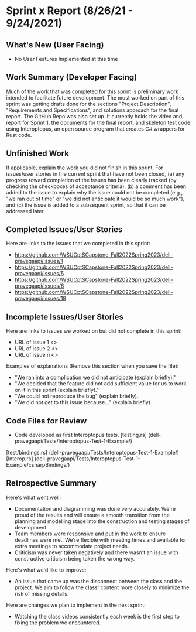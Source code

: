 # Sprint x Report (8/26/21 - 9/24/2021)

## What's New (User Facing)
 * No User Features Implemented at this time

## Work Summary (Developer Facing)
  Much of the work that was completed for this sprint is preliminary work intended to facilitate future development. The most worked on part of this sprint was getting drafts done for the sections "Project Description", "Requirements and Specifications", and solutions approach for the final report. The GitHub Repo was also set up. It currently holds the video and report for Sprint 1, the documents for the final report, and skeleton test code using Interoptopus, an open source program that creates C# wrappers for Rust code.

## Unfinished Work
If applicable, explain the work you did not finish in this sprint. For issues/user stories in the current sprint that have not been closed, (a) any progress toward completion of the issues has been clearly tracked (by checking the checkboxes of  acceptance criteria), (b) a comment has been added to the issue to explain why the issue could not be completed (e.g., "we ran out of time" or "we did not anticipate it would be so much work"), and (c) the issue is added to a subsequent sprint, so that it can be addressed later.

## Completed Issues/User Stories
Here are links to the issues that we completed in this sprint:

 * https://github.com/WSUCptSCapstone-Fall2022Spring2023/dell-pravegaapi/issues/1
 * https://github.com/WSUCptSCapstone-Fall2022Spring2023/dell-pravegaapi/issues/5
 * https://github.com/WSUCptSCapstone-Fall2022Spring2023/dell-pravegaapi/issues/6
 * https://github.com/WSUCptSCapstone-Fall2022Spring2023/dell-pravegaapi/issues/18


 
 ## Incomplete Issues/User Stories
 Here are links to issues we worked on but did not complete in this sprint:
 
 * URL of issue 1 <<One sentence explanation of why issue was not completed>>
 * URL of issue 2 <<One sentence explanation of why issue was not completed>>
 * URL of issue n <<One sentence explanation of why issue was not completed>>
 
 Examples of explanations (Remove this section when you save the file):
  * "We ran into a complication we did not anticipate (explain briefly)." 
  * "We decided that the feature did not add sufficient value for us to work on it in this sprint (explain briefly)."
  * "We could not reproduce the bug" (explain briefly).
  * "We did not get to this issue because..." (explain briefly)

## Code Files for Review
  - Code developed as first Interoptopus tests.
  [testing.rs] (dell-pravegaapi/Tests/Interoptopus-Test-1-Example/)
  
  [test/bindings.rs] (dell-pravegaapi/Tests/Interoptopus-Test-1-Example/)
  [Interop.rs] (dell-pravegaapi/Tests/Interoptopus-Test-1-Example/csharpBindings/)
 
## Retrospective Summary
Here's what went well:
  - Documentation and diagramming was done very accurately. We're proud of the results and will
  ensure a smooth transition from the planning and modelling stage into the construction and testing
  stages of development.
  - Team members were responsive and put in the work to ensure deadlines were met. We're flexible
  with meeting times and available for extra meetings to accommodate project needs.
  - Criticism was never taken negatively and there wasn't an issue with constructive criticism being
  taken the wrong way.
 
Here's what we'd like to improve:
  - An issue that came up was the disconnect between the class and the project. We aim to follow the
  class' content more closely to minimize the risk of missing details.
  
Here are changes we plan to implement in the next sprint:
  - Watching the class videos consistently each week is the first step to fixing the problem we
  encountered.
